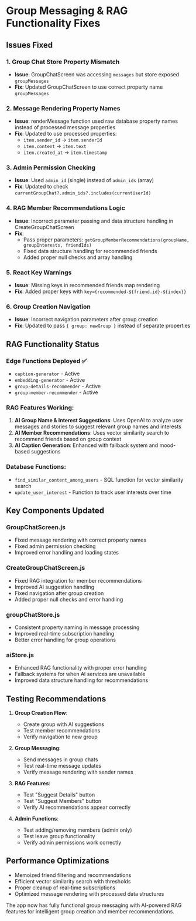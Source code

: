 # Group Messaging & RAG Functionality Fixes

## Issues Fixed

### 1. Group Chat Store Property Mismatch
- **Issue**: GroupChatScreen was accessing `messages` but store exposed `groupMessages`
- **Fix**: Updated GroupChatScreen to use correct property name `groupMessages`

### 2. Message Rendering Property Names
- **Issue**: renderMessage function used raw database property names instead of processed message properties
- **Fix**: Updated to use processed properties:
  - `item.sender_id` → `item.senderId`
  - `item.content` → `item.text`
  - `item.created_at` → `item.timestamp`

### 3. Admin Permission Checking
- **Issue**: Used `admin_id` (single) instead of `admin_ids` (array)
- **Fix**: Updated to check `currentGroupChat?.admin_ids?.includes(currentUserId)`

### 4. RAG Member Recommendations Logic
- **Issue**: Incorrect parameter passing and data structure handling in CreateGroupChatScreen
- **Fix**: 
  - Pass proper parameters: `getGroupMemberRecommendations(groupName, groupInterests, friendIds)`
  - Fixed data structure handling for recommended friends
  - Added proper null checks and array handling

### 5. React Key Warnings
- **Issue**: Missing keys in recommended friends map rendering
- **Fix**: Added proper keys with `key={recommended-${friend.id}-${index}}`

### 6. Group Creation Navigation
- **Issue**: Incorrect navigation parameters after group creation
- **Fix**: Updated to pass `{ group: newGroup }` instead of separate properties

## RAG Functionality Status

### Edge Functions Deployed ✅
- `caption-generator` - Active
- `embedding-generator` - Active  
- `group-details-recommender` - Active
- `group-member-recommender` - Active

### RAG Features Working:
1. **AI Group Name & Interest Suggestions**: Uses OpenAI to analyze user messages and stories to suggest relevant group names and interests
2. **AI Member Recommendations**: Uses vector similarity search to recommend friends based on group context
3. **AI Caption Generation**: Enhanced with fallback system and mood-based suggestions

### Database Functions:
- `find_similar_content_among_users` - SQL function for vector similarity search
- `update_user_interest` - Function to track user interests over time

## Key Components Updated

### GroupChatScreen.js
- Fixed message rendering with correct property names
- Fixed admin permission checking
- Improved error handling and loading states

### CreateGroupChatScreen.js  
- Fixed RAG integration for member recommendations
- Improved AI suggestion handling
- Fixed navigation after group creation
- Added proper null checks and error handling

### groupChatStore.js
- Consistent property naming in message processing
- Improved real-time subscription handling
- Better error handling for group operations

### aiStore.js
- Enhanced RAG functionality with proper error handling
- Fallback systems for when AI services are unavailable
- Improved data structure handling for recommendations

## Testing Recommendations

1. **Group Creation Flow**:
   - Create group with AI suggestions
   - Test member recommendations
   - Verify navigation to new group

2. **Group Messaging**:
   - Send messages in group chats
   - Test real-time message updates
   - Verify message rendering with sender names

3. **RAG Features**:
   - Test "Suggest Details" button
   - Test "Suggest Members" button  
   - Verify AI recommendations appear correctly

4. **Admin Functions**:
   - Test adding/removing members (admin only)
   - Test leave group functionality
   - Verify admin permissions work correctly

## Performance Optimizations

- Memoized friend filtering and recommendations
- Efficient vector similarity search with thresholds
- Proper cleanup of real-time subscriptions
- Optimized message rendering with processed data structures

The app now has fully functional group messaging with AI-powered RAG features for intelligent group creation and member recommendations. 